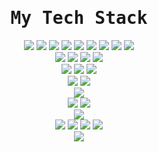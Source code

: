 <div align="center">
<samp><h1> My Tech Stack </h1></samp>
</div>

<div align="center">
    <img src="https://img.shields.io/badge/PHP-777BB4?style=plastic&logo=php&logoColor=white">
    <img src="https://img.shields.io/badge/Python-3776AB?style=plastic&logo=python&logoColor=white">
    <img src="https://img.shields.io/badge/-HTML5-%23E44D27?style=plastic&logo=html5&logoColor=ffffff">
    <img src="https://img.shields.io/badge/-CSS3-%231572B6?style=plastic&logo=css3">
    <img src="https://img.shields.io/badge/JavaScript-F7DF1E?style=plastic&logo=javascript&logoColor=black">
    <img src="https://img.shields.io/badge/NodeJS-339933?style=plastic&logo=nodedotjs&logoColor=white">
    <img src="https://img.shields.io/badge/CSharp-00599C?style=plastic&logo=csharp&logoColor=white">
    <img src="https://img.shields.io/badge/Swift-F05138?style=plastic&logo=swift&logoColor=white">
    <img src="https://img.shields.io/badge/Go-00ADD8?style=plastic&logo=go&logoColor=white">
    <br/>
    <img src="https://img.shields.io/badge/Laravel-FF2D20?style=plastic&logo=laravel&logoColor=white">
    <img src="https://img.shields.io/badge/Lumen-E74430?style=plastic&logo=lumen&logoColor=white">
    <img src="https://img.shields.io/badge/ExpressJS-000000?style=plastic&logo=express&logoColor=white">
    <img src="https://img.shields.io/badge/CodeIgniter-EF4223?style=plastic&logo=codeigniter&logoColor=white">
    <br/>
    <img src="https://img.shields.io/badge/MySQL-4479A1?style=plastic&logo=mysql&logoColor=white">
    <img src="https://img.shields.io/badge/PostgreSQL-4169E1?style=plastic&logo=postgresql&logoColor=white">
    <img src="https://img.shields.io/badge/MariaDB-003545?style=plastic&logo=mariadb&logoColor=white">
    <br/>
    <img src="https://img.shields.io/badge/NGINX-009639?style=plastic&logo=nginx&logoColor=white">
    <img src="https://img.shields.io/badge/Apache-D22128?style=plastic&logo=apache&logoColor=white">
    <br/>
    <img src="https://img.shields.io/badge/Docker-2496ED?style=plastic&logo=docker&logoColor=white">
    <br/>
    <img src="https://img.shields.io/badge/Kali%20Linux-557C94?style=plastic&logo=kalilinux&logoColor=white">
    <img src="https://img.shields.io/badge/macOS-000?style=plastic&logo=macos&logoColor=fff&style=plastic">
    <br/>
    <img src="https://img.shields.io/badge/Homebrew-FBB040?style=plastic&logo=homebrew&logoColor=fff">
    <br/>
    <img src="https://img.shields.io/badge/Cloudflare-F38020?style=plastic&logo=cloudflare&logoColor=white">
    <img src="https://img.shields.io/badge/AWS-FF9900?style=plastic&logo=amazonaws&logoColor=white">
    <img src="https://img.shields.io/badge/Azure-0078D4?style=plastic&logo=microsoftazure&logoColor=white">
    <img src="https://img.shields.io/badge/DigitalOcean-0080FF?style=plastic&logo=digitalocean&logoColor=white">
    <br/>
    <img src="https://img.shields.io/badge/Terraform-844FBA?style=plastic&logo=terraform&logoColor=white">
    
</div>

<!--
for-the-badge
flat-square
plastic
>
